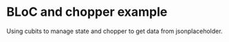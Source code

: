 # BLoC and chopper example

Using cubits to manage state and chopper to get data from jsonplaceholder.